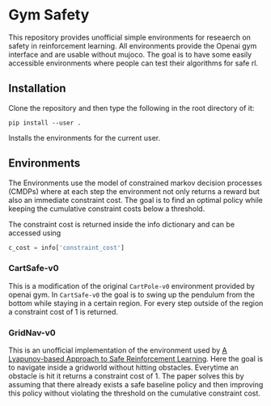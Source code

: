 # Gym Safety

This repository provides unofficial simple environments for reseaerch on safety in reinforcement learning.
All environments provide the Openai gym interface and are usable without mujoco.
The goal is to have some easily accessible environments where people can test their algorithms for safe rl.

## Installation
Clone the repository and then type the following in the root directory of it:
```
pip install --user .
```
Installs the environments for the current user.

## Environments
The Environments use the model of constrained markov decision processes (CMDPs) where at each step the environment not only returns a reward but also an immediate constraint cost.
The goal is to find an optimal policy while keeping the cumulative constraint costs below a threshold.

The constraint cost is returned inside the info dictionary and can be accessed using
```python
c_cost = info['constraint_cost']
```

### CartSafe-v0

This is a modification of the original `CartPole-v0` environment provided by openai gym.
In `CartSafe-v0` the goal is to swing up the pendulum from the bottom while staying in a certain region.
For every step outside of the region a constraint cost of 1 is returned.

### GridNav-v0

This is an unofficial implementation of the environment used by [A Lyapunov-based Approach to Safe Reinforcement Learning][1].
Here the goal is to navigate inside a gridworld without hitting obstacles.
Everytime an obstacle is hit it returns a constraint cost of 1.
The paper solves this by assuming that there already exists a safe baseline policy and then improving this policy without violating the threshold on the cumulative constraint cost.

[1]: https://arxiv.org/abs/1805.07708
